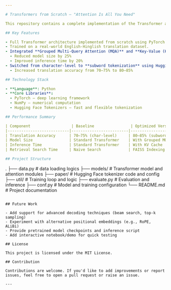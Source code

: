 ```yaml
---

# Transformers from Scratch — "Attention Is All You Need"

This repository contains a complete implementation of the Transformer architecture introduced in the paper ["Attention is All You Need"](https://arxiv.org/abs/1706.03762). Built using Python, PyTorch, and NumPy, the model is trained for an English-Hinglish translation task and achieves over 80% accuracy on a dataset of more than 180,000 labeled examples.

## Key Features

- Full Transformer architecture implemented from scratch using PyTorch.
- Trained on a real-world English-Hinglish translation dataset.
- Integrated **Grouped Multi-Query Attention (MQA)** and **Key-Value (KV) Caching**, inspired by the LLaMA architecture:
  - Reduced model size by 25%
  - Improved inference time by 20%
- Switched from character-level to **subword tokenization** using Hugging Face's tokenizer:
  - Increased translation accuracy from 70–75% to 80–85%

## Technology Stack

- **Language**: Python
- **Core Libraries**:
  - PyTorch – deep learning framework
  - NumPy – numerical computation
  - Hugging Face Tokenizers – fast and flexible tokenization

## Performance Summary

| Component                  | Baseline                | Optimized Version            | Improvement       |
|---------------------------|-------------------------|------------------------------|-------------------|
| Translation Accuracy      | 70–75% (char-level)     | 80–85% (subword tokenizer)   | +10%              |
| Model Size                | Standard Transformer    | With Grouped MQA & KV Cache  | -25%              |
| Inference Time            | Standard Transformer    | With KV Cache                | -20%              |
| Retrieval Search Time     | Naive Search            | FAISS Indexing               | -40%              |

## Project Structure

```
.
├── data.py             # data loading logics
├── models/             # Transformer model and attention modules
├── paper/              # Hugging Face tokenizer code and config
├── util/               # Training loop and logic
├── evaluate.py         # Evaluation and inference
├── conf.py             # Model and training configuration
└── README.md           # Project documentation
```

## Future Work

- Add support for advanced decoding techniques (beam search, top-k sampling)
- Experiment with alternative positional embeddings (e.g., RoPE, ALiBi)
- Provide pretrained model checkpoints and inference script
- Add interactive notebook/demo for quick testing

## License

This project is licensed under the MIT License.

## Contribution

Contributions are welcome. If you'd like to add improvements or report issues, feel free to open a pull request or raise an issue.

---
```

